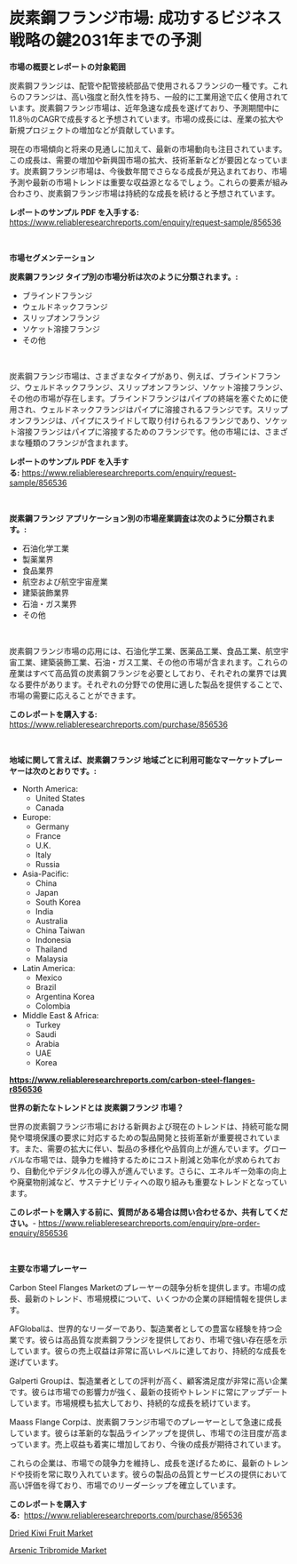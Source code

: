 <p><h1>炭素鋼フランジ市場: 成功するビジネス戦略の鍵2031年までの予測</h1></p><p><strong>市場の概要とレポートの対象範囲</strong></p>
<p><p>炭素鋼フランジは、配管や配管接続部品で使用されるフランジの一種です。これらのフランジは、高い強度と耐久性を持ち、一般的に工業用途で広く使用されています。炭素鋼フランジ市場は、近年急速な成長を遂げており、予測期間中に11.8％のCAGRで成長すると予想されています。市場の成長には、産業の拡大や新規プロジェクトの増加などが貢献しています。</p><p>現在の市場傾向と将来の見通しに加えて、最新の市場動向も注目されています。この成長は、需要の増加や新興国市場の拡大、技術革新などが要因となっています。炭素鋼フランジ市場は、今後数年間でさらなる成長が見込まれており、市場予測や最新の市場トレンドは重要な収益源となるでしょう。これらの要素が組み合わさり、炭素鋼フランジ市場は持続的な成長を続けると予想されています。</p></p>
<p><strong>レポートのサンプル PDF を入手する:</strong> <a href="https://www.reliableresearchreports.com/enquiry/request-sample/856536">https://www.reliableresearchreports.com/enquiry/request-sample/856536</a></p>
<p>&nbsp;</p>
<p><strong>市場セグメンテーション</strong></p>
<p><strong>炭素鋼フランジ タイプ別の市場分析は次のように分類されます。:</strong></p>
<p><ul><li>ブラインドフランジ</li><li>ウェルドネックフランジ</li><li>スリップオンフランジ</li><li>ソケット溶接フランジ</li><li>その他</li></ul></p>
<p>&nbsp;</p>
<p><p>炭素鋼フランジ市場は、さまざまなタイプがあり、例えば、ブラインドフランジ、ウェルドネックフランジ、スリップオンフランジ、ソケット溶接フランジ、その他の市場が存在します。ブラインドフランジはパイプの終端を塞ぐために使用され、ウェルドネックフランジはパイプに溶接されるフランジです。スリップオンフランジは、パイプにスライドして取り付けられるフランジであり、ソケット溶接フランジはパイプに溶接するためのフランジです。他の市場には、さまざまな種類のフランジが含まれます。</p></p>
<p><strong>レポートのサンプル PDF を入手する:</strong>&nbsp;<a href="https://www.reliableresearchreports.com/enquiry/request-sample/856536">https://www.reliableresearchreports.com/enquiry/request-sample/856536</a></p>
<p>&nbsp;</p>
<p><strong> 炭素鋼フランジ アプリケーション別の市場産業調査は次のように分類されます。:</strong></p>
<p><ul><li>石油化学工業</li><li>製薬業界</li><li>食品業界</li><li>航空および航空宇宙産業</li><li>建築装飾業界</li><li>石油・ガス業界</li><li>その他</li></ul></p>
<p>&nbsp;</p>
<p><p>炭素鋼フランジ市場の応用には、石油化学工業、医薬品工業、食品工業、航空宇宙工業、建築装飾工業、石油・ガス工業、その他の市場が含まれます。これらの産業はすべて高品質の炭素鋼フランジを必要としており、それぞれの業界では異なる要件があります。それぞれの分野での使用に適した製品を提供することで、市場の需要に応えることができます。</p></p>
<p><strong>このレポートを購入する:</strong>&nbsp; <a href="https://www.reliableresearchreports.com/purchase/856536">https://www.reliableresearchreports.com/purchase/856536</a></p>
<p>&nbsp;</p>
<p><strong>地域に関して言えば、炭素鋼フランジ 地域ごとに利用可能なマーケットプレーヤーは次のとおりです。:</strong></p>
<p><ul>
    <li>
        North America:
        <ul>
            <li>United States</li>
            <li>Canada</li>
        </ul>
    </li>
    <li>
        Europe:
        <ul>
            <li>Germany</li>
            <li>France</li>
            <li>U.K.</li>
            <li>Italy</li>
            <li>Russia</li>
        </ul>
    </li>
    <li>
        Asia-Pacific:
        <ul>
            <li>China</li>
            <li>Japan</li>
            <li>South Korea</li>
            <li>India</li>
            <li>Australia</li>
            <li>China Taiwan</li>
            <li>Indonesia</li>
            <li>Thailand</li>
            <li>Malaysia</li>
        </ul>
    </li>
    <li>
        Latin America:
        <ul>
            <li>Mexico</li>
            <li>Brazil</li>
            <li>Argentina Korea</li>
            <li>Colombia</li>
        </ul>
    </li>
    <li>
        Middle East & Africa:
        <ul>
            <li>Turkey</li>
            <li>Saudi</li>
            <li>Arabia</li>
            <li>UAE</li>
            <li>Korea</li>
        </ul>
    </li>
    </ul></p>
<p><strong><a href="https://www.reliableresearchreports.com/carbon-steel-flanges-r856536">https://www.reliableresearchreports.com/carbon-steel-flanges-r856536</a></strong>&nbsp;</p>
<p><strong>世界の新たなトレンドとは 炭素鋼フランジ 市場？</strong></p>
<p><p>世界の炭素鋼フランジ市場における新興および現在のトレンドは、持続可能な開発や環境保護の要求に対応するための製品開発と技術革新が重要視されています。また、需要の拡大に伴い、製品の多様化や品質向上が進んでいます。グローバルな市場では、競争力を維持するためにコスト削減と効率化が求められており、自動化やデジタル化の導入が進んでいます。さらに、エネルギー効率の向上や廃棄物削減など、サステナビリティへの取り組みも重要なトレンドとなっています。</p></p>
<p><strong>このレポートを購入する前に、質問がある場合は問い合わせるか、共有してください。</strong>- <a href="https://www.reliableresearchreports.com/enquiry/pre-order-enquiry/856536">https://www.reliableresearchreports.com/enquiry/pre-order-enquiry/856536</a></p>
<p>&nbsp;</p>
<p><strong>主要な市場プレーヤー</strong></p>
<p><p>Carbon Steel Flanges Marketのプレーヤーの競争分析を提供します。市場の成長、最新のトレンド、市場規模について、いくつかの企業の詳細情報を提供します。</p><p>AFGlobalは、世界的なリーダーであり、製造業者としての豊富な経験を持つ企業です。彼らは高品質な炭素鋼フランジを提供しており、市場で強い存在感を示しています。彼らの売上収益は非常に高いレベルに達しており、持続的な成長を遂げています。</p><p>Galperti Groupは、製造業者としての評判が高く、顧客満足度が非常に高い企業です。彼らは市場での影響力が強く、最新の技術やトレンドに常にアップデートしています。市場規模も拡大しており、持続的な成長を続けています。</p><p>Maass Flange Corpは、炭素鋼フランジ市場でのプレーヤーとして急速に成長しています。彼らは革新的な製品ラインアップを提供し、市場での注目度が高まっています。売上収益も着実に増加しており、今後の成長が期待されています。</p><p>これらの企業は、市場での競争力を維持し、成長を遂げるために、最新のトレンドや技術を常に取り入れています。彼らの製品の品質とサービスの提供において高い評価を得ており、市場でのリーダーシップを確立しています。</p></p>
<p><strong>このレポートを購入する:</strong>&nbsp;&nbsp;<a href="https://www.reliableresearchreports.com/purchase/856536">https://www.reliableresearchreports.com/purchase/856536</a></p>
<p><p><a href="https://github.com/Angelnienowdseej3e45z3p8c/Market-Research-Report-List-1/blob/main/dried-kiwi-fruit-market.md">Dried Kiwi Fruit Market</a></p><p><a href="https://extreme-scabiosa-c81.notion.site/Arsenic-Tribromide-Market-Research-Report-Unlocks-Analysis-on-the-Market-Financial-Status-Market-Si-bb2f2e9cac844929881b8b56180ceee7">Arsenic Tribromide Market</a></p></p>